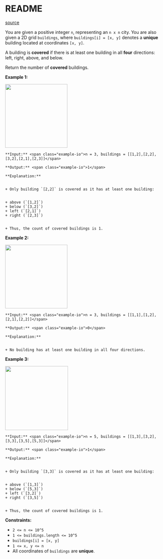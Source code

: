 # README #
[source](https://leetcode.com/problems/count-covered-buildings/)

You are given a positive integer `n`, representing an `n x n` city. You are also given a 2D grid `buildings`, where `buildings[i] = [x, y]` denotes a **unique** building located at coordinates `[x, y]`.

A building is **covered** if there is at least one building in all **four** directions: left, right, above, and below.

Return the number of **covered** buildings.


**Example 1:**

<img src="https://assets.leetcode.com/uploads/2025/03/04/telegram-cloud-photo-size-5-6212982906394101085-m.jpg" style="width: 200px; height: 204px;" />

```
**Input:** <span class="example-io">n = 3, buildings = [[1,2],[2,2],[3,2],[2,1],[2,3]]</span>

**Output:** <span class="example-io">1</span>

**Explanation:**


+ Only building `[2,2]` is covered as it has at least one building:

	
+ above (`[1,2]`)
+ below (`[3,2]`)
+ left (`[2,1]`)
+ right (`[2,3]`)
	
	
+ Thus, the count of covered buildings is 1.

```

**Example 2:**

<img src="https://assets.leetcode.com/uploads/2025/03/04/telegram-cloud-photo-size-5-6212982906394101086-m.jpg" style="width: 200px; height: 204px;" />

```
**Input:** <span class="example-io">n = 3, buildings = [[1,1],[1,2],[2,1],[2,2]]</span>

**Output:** <span class="example-io">0</span>

**Explanation:**


+ No building has at least one building in all four directions.

```

**Example 3:**

<img src="https://assets.leetcode.com/uploads/2025/03/16/telegram-cloud-photo-size-5-6248862251436067566-x.jpg" style="width: 202px; height: 205px;" />

```
**Input:** <span class="example-io">n = 5, buildings = [[1,3],[3,2],[3,3],[3,5],[5,3]]</span>

**Output:** <span class="example-io">1</span>

**Explanation:**


+ Only building `[3,3]` is covered as it has at least one building:

	
+ above (`[1,3]`)
+ below (`[5,3]`)
+ left (`[3,2]`)
+ right (`[3,5]`)
	
	
+ Thus, the count of covered buildings is 1.

```


**Constraints:**


+ `2 <= n <= 10^5`
+ `1 <= buildings.length <= 10^5 `
+ `buildings[i] = [x, y]`
+ `1 <= x, y <= n`
+ All coordinates of `buildings` are **unique**.


